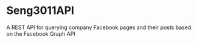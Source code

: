 # Seng3011API
A REST API for querying company Facebook pages and their posts based on the Facebook Graph API
